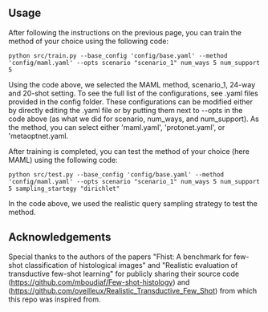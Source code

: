 ## Usage

After following the instructions on the previous page, you can train the method of your choice using the following code:

```
python src/train.py --base_config 'config/base.yaml' --method 'config/maml.yaml' --opts scenario "scenario_1" num_ways 5 num_support 5
```
Using the code above, we selected the MAML method, scenario_1, 24-way and 20-shot setting.
To see the full list of the configurations, see .yaml files provided in the config folder. These configurations can be modified either by directly editing the .yaml file or by putting them next to --opts in the code above (as what we did for scenario, num_ways, and num_support). As the method, you can select either 'maml.yaml', 'protonet.yaml', or 'metaoptnet.yaml.

After training is completed, you can test the method of your choice (here MAML) using the following code:

```
python src/test.py --base_config 'config/base.yaml' --method 'config/maml.yaml' --opts scenario "scenario_1" num_ways 5 num_support 5 sampling_startegy "dirichlet"
```
In the code above, we used the realistic query sampling strategy to test the method.

## Acknowledgements

Special thanks to the authors of the papers "Fhist: A benchmark for few-shot classification of histological images" and "Realistic evaluation of transductive few-shot learning" for publicly sharing their source code (https://github.com/mboudiaf/Few-shot-histology) and (https://github.com/oveilleux/Realistic_Transductive_Few_Shot) from which this repo was inspired from.


